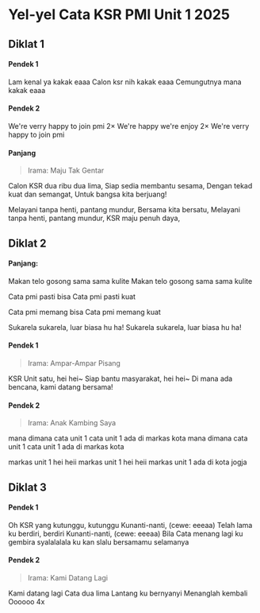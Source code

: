 # Yel-yel Cata KSR PMI Unit 1 2025

## Diklat 1

#### Pendek 1

Lam kenal ya kakak eaaa
Calon ksr nih kakak eaaa
Cemungutnya mana kakak eaaa

#### Pendek 2

We're verry happy to join pmi 2×
We're happy we're enjoy 2×
We're verry happy to join pmi

#### Panjang

> Irama: Maju Tak Gentar

Calon KSR dua ribu dua lima,
Siap sedia membantu sesama,
Dengan tekad kuat dan semangat,
Untuk bangsa kita berjuang!

Melayani tanpa henti, pantang mundur,
Bersama kita bersatu,
Melayani tanpa henti, pantang mundur,
KSR maju penuh daya,

## **Diklat 2**

#### Panjang:

Makan telo gosong sama sama kulite
Makan telo gosong sama sama kulite

Cata pmi pasti bisa
Cata pmi pasti kuat

Cata pmi memang bisa
Cata pmi memang kuat

Sukarela sukarela, luar biasa hu ha!
Sukarela sukarela, luar biasa hu ha!

#### Pendek 1

> Irama: Ampar-Ampar Pisang

KSR Unit satu, hei hei~
Siap bantu masyarakat, hei hei~
Di mana ada bencana, kami datang bersama!

#### Pendek 2

> Irama: Anak Kambing Saya

mana dimana cata unit 1
cata unit 1 ada di markas kota
mana dimana cata unit 1
cata unit 1 ada di markas kota

markas unit 1 hei heii
markas unit 1 hei heii
markas unit 1 ada di kota jogja

## **Diklat 3**

#### Pendek 1

Oh KSR yang kutunggu, kutunggu
Kunanti-nanti, (cewe: eeeaa)
Telah lama ku berdiri, berdiri
Kunanti-nanti, (cewe: eeeaa)
Bila Cata menang lagi
ku gembira syalalalala
ku kan slalu bersamamu
selamanya

#### Pendek 2

> Irama: Kami Datang Lagi

Kami datang lagi
Cata dua lima
Lantang ku bernyanyi
Menanglah kembali
Oooooo 4x
